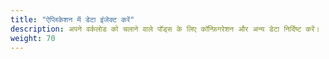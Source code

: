 ```yaml
---
title: "ऐप्लिकेशन में डेटा इंजेक्ट करें"
description: अपने वर्कलोड को चलाने वाले पॉड्स के लिए कॉन्फ़िगरेशन और अन्य डेटा निर्दिष्ट करें।
weight: 70
---
```


<!--
title: "Inject Data Into Applications"
description: Specify configuration and other data for the Pods that run your workload.
weight: 70
-->